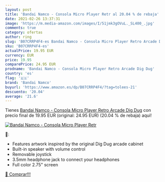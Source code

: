 ```yaml
---
layout: post
title: 'Bandai Namco - Consola Micro Player Retr al 20.04 % de rebaja'
date: 2021-02-26 13:37:31
image: 'https://m.media-amazon.com/images/I/51jmk3gOVuL._SL400_.jpg'
comments: true
category: ofertas
author: ring
slug: 'B07CRRP4F4-es Bandai Namco - Consola Micro Player Retro Arcade Dig Dug'
sku: 'B07CRRP4F4-es'
actualPrice: 19.95 EUR
currency: EUR
price: 19.95
comparePrice: 24.95 EUR
prodname: 'Bandai Namco - Consola Micro Player Retro Arcade Dig Dug'
country: 'es'
flag: '🇪🇸'
brand: 'Bandai Namco'
buyurl: 'https://www.amazon.es/dp/B07CRRP4F4/?tag=tolees-21'
descuento: '20.04'
average: '21.6'
---
```


Tienes [Bandai Namco - Consola Micro Player Retro Arcade Dig Dug](https://www.amazon.es/dp/B07CRRP4F4/?tag=tolees-21) con precio final de  19.95 EUR (original: 24.95 EUR) (20.04 %  de rebaja) aqui!

[![Bandai Namco - Consola Micro Player Retr](https://m.media-amazon.com/images/I/51jmk3gOVuL._SL400_.jpg)](https://www.amazon.es/dp/B07CRRP4F4/?tag=tolees-21)

🔎:

- Features artwork inspired by the original Dig Dug arcade cabinet
- Built-in speaker with volume control
- Removable joystick
- 3.5mm headphone jack to connect your headphones
- Full color 2.75" screen

[🛒 Comprar!!!](https://www.amazon.es/dp/B07CRRP4F4/?tag=tolees-21)
